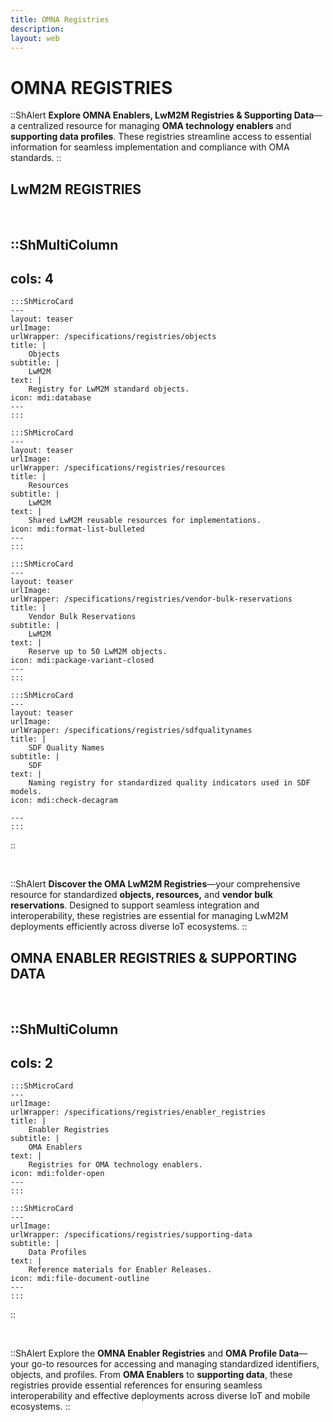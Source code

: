 ```yaml
---
title: OMNA Registries
description:
layout: web
---
```


# OMNA REGISTRIES


::ShAlert
**Explore OMNA Enablers, LwM2M Registries & Supporting Data**—a centralized resource for managing **OMA technology enablers** and **supporting data profiles**. These registries streamline access to essential information for seamless implementation and compliance with OMA standards.
::

## LwM2M REGISTRIES

</br>

::ShMultiColumn
---
cols: 4
---

    :::ShMicroCard
    ---
    layout: teaser
    urlImage: 
    urlWrapper: /specifications/registries/objects
    title: |
        Objects
    subtitle: |
        LwM2M
    text: |
        Registry for LwM2M standard objects.
    icon: mdi:database
    ---
    :::

    :::ShMicroCard
    ---
    layout: teaser
    urlImage: 
    urlWrapper: /specifications/registries/resources
    title: |
        Resources
    subtitle: |
        LwM2M
    text: |
        Shared LwM2M reusable resources for implementations.
    icon: mdi:format-list-bulleted
    ---
    :::

    :::ShMicroCard
    ---
    layout: teaser
    urlImage: 
    urlWrapper: /specifications/registries/vendor-bulk-reservations
    title: |
        Vendor Bulk Reservations
    subtitle: |
        LwM2M
    text: |
        Reserve up to 50 LwM2M objects.
    icon: mdi:package-variant-closed
    ---
    :::

    :::ShMicroCard
    ---
    layout: teaser
    urlImage: 
    urlWrapper: /specifications/registries/sdfqualitynames
    title: |
        SDF Quality Names
    subtitle: |
        SDF
    text: |
        Naming registry for standardized quality indicators used in SDF models.
    icon: mdi:check-decagram

    ---
    :::
::

</br>


::ShAlert
**Discover the OMA LwM2M Registries**—your comprehensive resource for standardized **objects, resources,** and **vendor bulk reservations**. Designed to support seamless integration and interoperability, these registries are essential for managing LwM2M deployments efficiently across diverse IoT ecosystems.
::

## OMNA ENABLER REGISTRIES & SUPPORTING DATA

</br>

::ShMultiColumn
---
cols: 2
---

    :::ShMicroCard
    ---
    urlImage: 
    urlWrapper: /specifications/registries/enabler_registries
    title: |
        Enabler Registries
    subtitle: |
        OMA Enablers
    text: |
        Registries for OMA technology enablers.
    icon: mdi:folder-open
    ---
    :::

    :::ShMicroCard
    ---
    urlImage: 
    urlWrapper: /specifications/registries/supporting-data
    subtitle: |
        Data Profiles
    text: |
        Reference materials for Enabler Releases.
    icon: mdi:file-document-outline
    ---
    :::    

::

</br>

::ShAlert
Explore the **OMNA Enabler Registries** and **OMA Profile Data**—your go-to resources for accessing and managing standardized identifiers, objects, and profiles. From **OMA Enablers** to **supporting data**, these registries provide essential references for ensuring seamless interoperability and effective deployments across diverse IoT and mobile ecosystems.
::